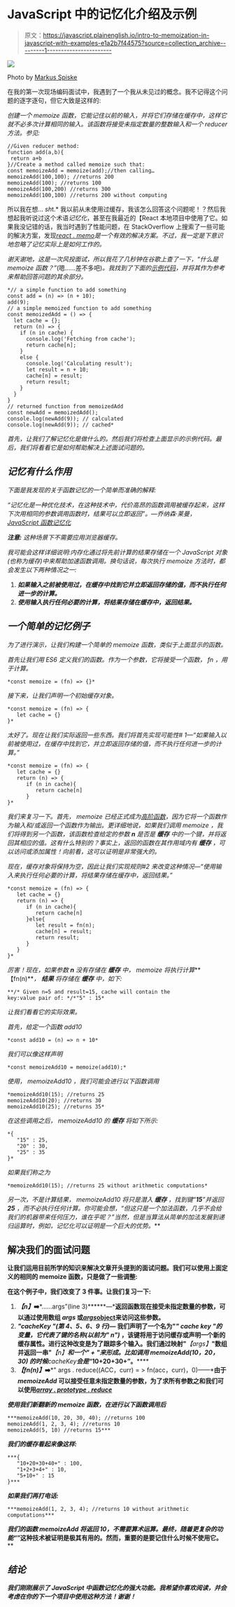 # JavaScript 中的记忆化介绍及示例

> 原文：<https://javascript.plainenglish.io/intro-to-memoization-in-javascript-with-examples-e1a2b7f44575?source=collection_archive---------1----------------------->

![](img/185832cd3a831f1cd4b293cc818c85a9.png)

Photo by [Markus Spiske](https://www.pexels.com/@markusspiske)

在我的第一次现场编码面试中，我遇到了一个我从未见过的概念。我不记得这个问题的逐字逐句，但它大致是这样的:

*创建一个 memoize 函数，它能记住以前的输入，并将它们存储在缓存中，这样它就不必多次计算相同的输入。该函数将接受未指定数量的整数输入和一个 reducer 方法。参见:*

```
//Given reducer method: 
function add(a,b){
 return a+b
}//Create a method called memoize such that: 
const memoizeAdd = memoize(add);//then calling…
memoizeAdd(100,100); //returns 200
memoizeAdd(100); //returns 100
memoizeAdd(100,200) //returns 300
memoizeAdd(100,100) //returns 200 without computing
```

所以我在想… *sh*t.* 我以前从未使用过缓存，我该怎么回答这个问题呢！？然后我想起我听说过这个术语*记忆化*，甚至在我最近的【React 本地项目中使用了它。如果我没记错的话，我当时遇到了性能问题，在 StackOverflow 上搜索了一些可能的解决方案，发现[*react . memo*](https://reactjs.org/docs/react-api.html#reactmemo)*是一个有效的解决方案。不过，我一定是下意识地忽略了记忆实际上是如何工作的。*

*谢天谢地，这是一次风投面试，所以我花了几秒钟在谷歌上查了一下，“什么是 memoize 函数？”*(嗯……差不多吧)*。我找到了下面的[示例代码](https://www.freecodecamp.org/news/understanding-memoize-in-javascript-51d07d19430e/)，并将其作为参考来帮助回答问题的其余部分。*

```
*// a simple function to add something
const add = (n) => (n + 10);
add(9);
// a simple memoized function to add something
const memoizedAdd = () => {
  let cache = {};
  return (n) => {
    if (n in cache) {
      console.log('Fetching from cache');
      return cache[n];
    }
    else {
      console.log('Calculating result');
      let result = n + 10;
      cache[n] = result;
      return result;
    }
  }
}
// returned function from memoizedAdd
const newAdd = memoizedAdd();
console.log(newAdd(9)); // calculated
console.log(newAdd(9)); // cached*
```

*首先，让我们了解记忆化是做什么的。然后我们将检查上面显示的示例代码。最后，我们将看看它是如何帮助解决上述面试问题的。*

## *记忆有什么作用*

*下面是我发现的关于函数记忆的一个简单而准确的解释:*

*“记忆化是一种优化技术，在这种技术中，代价高昂的函数调用被缓存起来，这样下次用相同的参数调用函数时，结果可以立即返回”。—乔纳森·莱曼， [*JavaScript 函数记忆化*](http://inlehmansterms.net/2015/03/01/javascript-memoization/)*

****注意:*** *这种场景下不需要应用浏览器缓存。**

*我可能会这样详细说明:内存化通过将先前计算的结果存储在一个 JavaScript 对象(也称为缓存)中来帮助加速函数调用。换句话说，每次执行 memoize 方法时，都会发生以下两种情况之一:*

1.  ***如果输入之前被使用过，在缓存中找到它并立即返回存储的值，而不执行任何进一步的计算。***
2.  ***使用输入执行任何必要的计算，将结果存储在缓存中，返回结果。***

## *一个简单的记忆例子*

*为了进行演示，让我们构建一个简单的 memoize 函数，类似于上面显示的函数。*

*首先让我们用 ES6 定义我们的函数。作为一个参数，它将接受一个函数， *fn* ，用于计算。*

```
*const memoize = (fn) => {}*
```

*接下来，让我们声明一个初始缓存对象。*

```
*const memoize = (fn) => {
   let cache = {}
}*
```

*太好了。现在让我们实际返回一些东西。我们将首先实现可能性# 1—“*如果输入以前被使用过，在缓存中找到它，并立即返回存储的值，而不执行任何进一步的计算。”**

```
*const memoize = (fn) => {
   let cache = {}
   return (n) => {
      if (n in cache){
         return cache[n]
      }
}*
```

*我们来复习一下。首先， *memoize* 已经正式成为[高阶函数](https://medium.com/javascript-scene/higher-order-functions-composing-software-5365cf2cbe99#:~:text=A%20higher%20order%20function%20is,return%20a%20function%20as%20output.)，因为它将一个函数作为输入和/或返回一个函数作为输出。更详细地说，如果我们调用 *memoize* ，我们将得到另一个函数，该函数检查给定的参数 ***n*** 是否是 ***缓存*** 中的一个键，并将返回其相应的值。这有什么特别的？事实上，返回的函数在其作用域内有 ***缓存*** ，可以访问或添加属性！向前看，这可以证明是非常强大的。*

*现在，缓存对象将保持为空，因此让我们实现规则#2 来改变这种情况—“*使用输入来执行任何必要的计算，将结果存储在缓存中，返回结果。”**

```
*const memoize = (fn) => {
   let cache = {}
   return (n) => {
      if (n in cache){
         return cache[n]
      }else{
         let result = fn(n);
         cache[n] = result;
         return result;
      }
   }
}*
```

*厉害！现在，如果参数 ***n*** 没有存储在 ***缓存*** 中， *memoize* 将执行计算***【fn(n)***， ***结果*** 将存储在 ***缓存*** 中，如下:*

```
**/* Given n=5 and result=15, cache will contain the 
key:value pair of: */*"5" : 15*
```

*让我们看看它的实际效果。*

*首先，给定一个函数 *add10**

```
*const add10 = (n) => n + 10*
```

*我们可以像这样声明*

```
*const memoizeAdd10 = memoize(add10);*
```

*使用， *memoizeAdd10* ，我们可能会进行以下函数调用*

```
*memoizeAdd10(15); //returns 25
memoizeAdd10(20); //returns 30
memoizeAdd10(25); //returns 35*
```

*在这些调用之后， *memoizeAdd10* 的 ***缓存*** 将如下所示:*

```
*{
   "15" : 25,
   "20" : 30,
   "25" : 35
}*
```

*如果我们称之为*

```
*memoizeAdd10(15); //returns 25 without arithmetic computations*
```

*另一次，不是计算结果， *memoizeAdd10* 将只是潜入 ***缓存*** ，找到键“***15***”*并返回 ***25*** ，而不必执行任何计算。你可能会想，*“但这只是一个加法函数，几乎不会给我们的机器带来任何压力，谁在乎呢？”当然，但是当算法从简单的加法发展到递归运算时，例如，记忆化可以证明是一个巨大的优势。***

## **解决我们的面试问题**

**让我们运用目前所学的知识来解决文章开头提到的面试问题。我们可以使用上面定义的相同的 memoize 函数，只是做了一些调整:**

**在这个例子中，我们改变了 3 件事。让我们复习一下:**

1.  *****【n】***➡️***……args”(line 3)******—***返回函数现在接受未指定数量的参数，可以通过使用数组 *args* 或[*args*object](https://developer.mozilla.org/en-US/docs/Web/JavaScript/Reference/Functions/arguments)来访问这些参数。**
2.  *****"cacheKey "(第 4、5、6、9 行)—*** 我们声明了一个名为"*" cache key "*的变量，它代表了键的名称*(以前为" n")* ，该键将用于访问缓存或声明一个新的缓存属性。进行这种改变是为了跟踪多个输入。我们通过映射"***【args】***"数组并返回一串"***【n】***和一个" ***+*** "来形成*。比如调用 *memoizeAdd(10，20，30)* 的时候****cacheKey****会是*“10+20+30+”。******
3.  *****【fn(n)】***➡️***" args . reduce((ACC，curr) = > fn(acc，curr)，0)——***由于 *memoizeAdd* 可以接受任意未指定数量的参数，为了求所有参数之和我们可以使用[*array . prototype . reduce*](https://developer.mozilla.org/en-US/docs/Web/JavaScript/Reference/Global_Objects/Array/Reduce)**

***使用我们新翻新的 memoize 函数，在进行以下函数调用后***

```
***memoizeAdd(10, 20, 30, 40); //returns 100
memoizeAdd(1, 2, 3, 4); //returns 10
memoizeAdd(5, 10) //returns 15***
```

***我们的缓存看起来像这样:***

```
***{
   "10+20+30+40+" : 100,
   "1+2+3+4+" : 10,
   "5+10+" : 15
}***
```

***如果我们再打电话:***

```
***memoizeAdd(1, 2, 3, 4); //returns 10 without arithmetic computations***
```

***我们的函数 *memoizeAdd* 将返回 10，不需要算术运算。最终，随着更复杂的功能“*”这种技术被证明是极其有用的。然而，重要的是要记住什么时候不使用它。****

## ***结论***

***我们刚刚展示了 JavaScript 中函数记忆化的强大功能。我希望你喜欢阅读，并会考虑在你的下一个项目中使用这种方法！谢谢！***